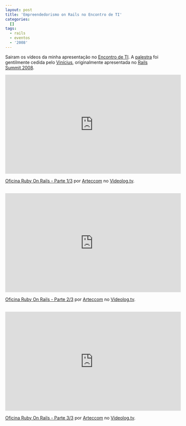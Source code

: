 ```yaml
--- 
layout: post
title: 'Empreendedorismo on Rails no Encontro de TI'
categories: 
  []
tags:
  - rails
  - eventos
  - '2008'
---
```


Sairam os vídeos da minha apresentação no [Encontro de TI][eti]. A [palestra][] foi gentilmente cedida pelo [Vinícius][vini], originalmente apresentada no [Rails Summit 2008][summit2008].

&#x20;<iframe width="560" height="315" src="http://embed.videolog.tv/v/index.php?id_video=391466" scrolling="no" frameborder="0">&nbsp;</iframe><p><a href="http://www.videolog.tv/video.php?id=391466" target="_blank">Oficina Ruby On Rails - Parte 1/3</a> por <a href="http://www.videolog.tv/Arteccom" target="_blank">Arteccom</a>  no <a href="http://www.videolog.tv" target="_blank">Videolog.tv</a>.</p>
<br/>
&#x20;<iframe width="560" height="315" src="http://embed.videolog.tv/v/index.php?id_video=391490" scrolling="no" frameborder="0">&nbsp;</iframe><p><a href="http://www.videolog.tv/video.php?id=391490" target="_blank">Oficina Ruby On Rails - Parte 2/3</a> por <a href="http://www.videolog.tv/Arteccom" target="_blank">Arteccom</a>  no <a href="http://www.videolog.tv" target="_blank">Videolog.tv</a>.</p>
<br/>
&#x20;<iframe width="560" height="315" src="http://embed.videolog.tv/v/index.php?id_video=391504" scrolling="no" frameborder="0">&nbsp;</iframe><p><a href="http://www.videolog.tv/video.php?id=391504" target="_blank">Oficina Ruby On Rails - Parte 3/3</a> por <a href="http://www.videolog.tv/Arteccom" target="_blank">Arteccom</a>  no <a href="http://www.videolog.tv" target="_blank">Videolog.tv</a>.</p>

[palestra]: http://mergulhao.info/assets/2008/12/3/EmpreendedorismoOnRails.pdf
[eti]: http://encontrodeti.com.br/
[vini]: http://www.improveit.com.br/empresa/vinicius
[summit2008]: http://www.locaweb.com.br/railssummit/
